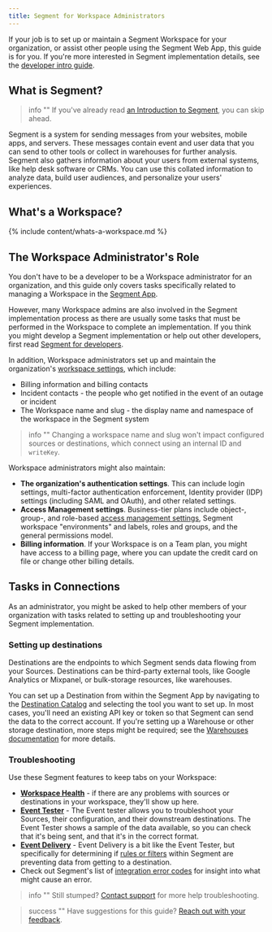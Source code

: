 ```yaml
---
title: Segment for Workspace Administrators
---
```


If your job is to set up or maintain a Segment Workspace for your organization, or assist other people using the Segment Web App, this guide is for you. If you're more interested in Segment implementation details, see the [developer intro guide](/docs/guides/intro-impl/).

## What is Segment?

> info ""
> If you've already read [an Introduction to Segment](/docs/guides/), you can skip ahead.

Segment is a system for sending messages from your websites, mobile apps, and servers. These messages contain event and user data that you can send to other tools or collect in warehouses for further analysis. Segment also gathers information about your users from external systems, like help desk software or CRMs. You can use this collated information to analyze data, build user audiences, and personalize your users' experiences.

## What's a Workspace?

{% include content/whats-a-workspace.md %}


## The Workspace Administrator's Role

You don't have to be a developer to be a Workspace administrator for an organization, and this guide only covers tasks specifically related to managing a Workspace in the [Segment App](/docs/segment-app/).

However, many Workspace admins are also involved in the Segment implementation process as there are usually some tasks that must be performed in the Workspace to complete an implementation. If you think you might develop a Segment implementation or help out other developers, first read [Segment for developers](/docs/guides/intro-impl/).

In addition, Workspace administrators set up and maintain the organization's [workspace settings](https://app.segment.com/goto-my-workspace/settings/), which include:
- Billing information and billing contacts
- Incident contacts - the people who get notified in the event of an outage or incident
- The Workspace name and slug - the display name and namespace of the workspace in the Segment system

> info ""
> Changing a workspace name and slug won't impact configured sources or destinations, which connect using an internal ID and `writeKey`.

Workspace administrators might also maintain:
- **The organization's authentication settings**. This can include login settings, multi-factor authentication enforcement, Identity provider (IDP) settings (including SAML and OAuth), and other related settings.
- **Access Management settings**. Business-tier plans include object-, group-, and role-based [access management settings](/docs/segment-app/iam/), Segment workspace "environments" and labels, roles and groups, and the general permissions model.
- **Billing information**. If your Workspace is on a Team plan, you might have access to a billing page, where you can update the credit card on file or change other billing details.


## Tasks in Connections

As an administrator, you might be asked to help other members of your organization with tasks related to setting up and troubleshooting your Segment implementation.

### Setting up destinations

Destinations are the endpoints to which Segment sends data flowing from your Sources. Destinations can be third-party external tools, like Google Analytics or Mixpanel, or bulk-storage resources, like warehouses.

You can set up a Destination from within the Segment App by navigating to the [Destination Catalog](https://app.segment.com/goto-my-workspace/destinations/catalog) and selecting the tool you want to set up. In most cases, you'll need an existing API key or token so that Segment can send the data to the correct account. If you're setting up a Warehouse or other storage destination, more steps might be required; see the [Warehouses documentation](/docs/connections/storage/warehouses/) for more details.

### Troubleshooting

Use these Segment features to keep tabs on your Workspace:

- **[Workspace Health](https://app.segment.com/goto-my-workspace/integration-health/)** - if there are any problems with sources or destinations in your workspace, they'll show up here.
- **[Event Tester](/docs/connections/test-connections/)** - The Event tester allows you to troubleshoot your Sources, their configuration, and their downstream destinations. The Event Tester shows a sample of the data available, so you can check that it's being sent, and that it's in the correct format.
- **[Event Delivery](/docs/connections/event-delivery/)** - Event Delivery is a bit like the Event Tester, but specifically for determining if [rules or filters](/docs/guides/filtering-data/) within Segment are preventing data from getting to a destination.
- Check out Segment's list of [integration error codes](/docs/connections/integration_error_codes/) for insight into what might cause an error.

> info ""
> Still stumped? [Contact support](https://segment.com/help/contact/) for more help troubleshooting.


<!-- TODO
warehouses, sync, replay

## Premium feature tasks

personas spaces, workspaces
protocols set up and maintenance
Privacy monitoring
-->
> success ""
> Have suggestions for this guide? [Reach out with your feedback](mailto:docs-feedback@segment.com?subject=Segment%20Admin%20guide%20Suggestion).

